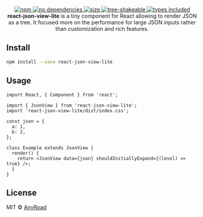 <div align="center">
  <a href="https://npmjs.org/package/react-json-view-lite">
    <img alt="npm" src="https://img.shields.io/npm/v/react-json-view-lite.svg" />
  </a>
  <a href="https://npmjs.org/package/react-json-view-lite">
    <img alt="no dependencies" src="https://badgen.net/bundlephobia/dependency-count/react-json-view-lite" />
  </a>
  <a href="https://npmjs.org/package/react-json-view-lite">
    <img alt="size" src="https://badgen.net/bundlephobia/minzip/react-json-view-lite" />
  </a>
  <a href="https://bundlephobia.com/result?p=react-json-view-lite">
    <img alt="tree-shakeable" src="https://badgen.net/bundlephobia/tree-shaking/react-json-view-lite" />
  </a>
  <a href="https://npmjs.org/package/react-json-view-lite">
    <img alt="types included" src="https://badgen.net/npm/types/react-json-view-lite" />
  </a>
</div>

<div align="center">
  <strong>react-json-view-lite</strong> is a tiny component for React allowing to render JSON as a tree. It focused more on the performance for large JSON inputs rather than customization and rich features.
</div>

## Install

```bash
npm install --save react-json-view-lite
```

## Usage

```tsx
import React, { Component } from 'react';

import { JsonView } from 'react-json-view-lite';
import 'react-json-view-lite/dist/index.css';

const json = {
  a: 1,
  b: 2,
};

class Example extends JsonView {
  render() {
    return <JsonView data={json} shouldInitiallyExpand={(level) => true} />;
  }
}
```

## License

MIT © [AnyRoad](https://github.com/AnyRoad)
